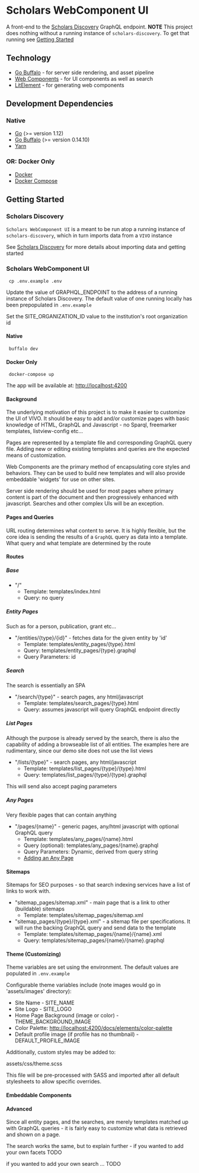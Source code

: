 # Scholars WebComponent UI

A front-end to the [Scholars Discovery](https://github.com/vivo-community/scholars-discovery) GraphQL endpoint.  **NOTE** This project does nothing without a running instance of `scholars-discovery`.  To get that running see [Getting Started](#getting-started)

## Technology
* [Go Buffalo](http://gobuffalo.io) - for server side rendering, and asset pipeline
* [Web Components](https://www.webcomponents.org/specs/) - for UI components as well as search 
* [LitElement](https://lit-element.polymer-project.org/) - for generating web components

## Development Dependencies

### Native
* [Go](https://golang.org/) (>= version 1.12)
* [Go Buffalo](http://gobuffalo.io) (>= version 0.14.10)
* [Yarn](https://yarnpkg.com)

### OR: Docker Only
* [Docker](https://www.docker.com/)
* [Docker Compose](https://docs.docker.com/compose/)

## Getting Started

### Scholars Discovery

`Scholars WebComponent UI` is a meant to be run atop a running instance of `scholars-discovery`, which in turn imports data from a `VIVO` instance

See [Scholars Discovery](https://github.com/vivo-community/scholars-discovery) for more details about importing data and getting started

### Scholars WebComponent UI
     cp .env.example .env

Update the value of GRAPHQL_ENDPOINT to the address of a running instance of Scholars Discovery. The default
value of one running locally has been prepopulated in `.env.example`

Set the SITE_ORGANIZATION_ID value to the institution's root organization id 

#### Native
     buffalo dev

#### Docker Only
     docker-compose up

The app will be available at: [http://localhost:4200](http://localhost:4200)

#### Background

The underlying motivation of this project is to make it easier to customize the UI of VIVO.  It should be easy to add and/or customize pages with basic knowledge of HTML, GraphQL and Javascript - no Sparql, freemarker templates, listview-config etc... 

Pages are represented by a template file and corresponding GraphQL query file. Adding new or editing existing templates and queries are the expected means of customization.

Web Components are the primary method of encapsulating core styles and behaviors. They can be used to build new templates and will also provide embeddable 'widgets' for use on other sites.

Server side rendering should be used for most pages where primary content is part of the document and then progressively enhanced with javascript. Searches and other complex UIs will be an exception.

#### Pages and Queries

URL routing determines what content to serve. It is highly flexible, but the core idea is sending the results of a `GraphQL` query as data into a template.  What query and what template are determined by the route

#### Routes

##### Base

* "/"
    * Template: templates/index.html
    * Query: no query

##### Entity Pages 

Such as for a person, publication, grant etc...

* "/entities/{type}/{id}" - fetches data for the given entity by 'id'
    * Template: templates/entity_pages/{type}.html
    * Query: templates/entity_pages/{type}.graphql
    * Query Parameters: id

##### Search 

The search is essentially an SPA

* "/search/{type}" - search pages, any html/javascript
    * Template: templates/search_pages/{type}.html
    * Query: assumes javascript will query GraphQL endpoint directly

##### List Pages

Although the purpose is already served by the search, there is also the capability of adding a browseable list of all entities.  The examples here are rudimentary, since our demo site does not use the list views

* "/lists/{type}" - search pages, any html/javascript
    * Template: templates/list_pages/{type}/{type}.html
    * Query: templates/list_pages/{type}/{type}.graphql

This will send also accept paging parameters  

##### Any Pages

Very flexible pages that can contain anything

* "/pages/{name}" - generic pages, any/html javascript with optional GraphQL query
    * Template: templates/any_pages/{name}.html
    * Query (optional): templates/any_pages/{name}.graphql
    * Query Parameters: Dynamic, derived from query string
    * [Adding an Any Page](http://localhost:4200/docs/elements/any-page)

#### Sitemaps

Sitemaps for SEO purposes - so that search indexing services have a list of links to 
work with. 

* "sitemap_pages/sitemap.xml" - main page that is a link to other (buildable) sitemaps
    * Template: templates/sitemap_pages/sitemap.xml
* "sitemap_pages/{type}/{type}.xml" - a sitemap file per specifications.  It will run the
  backing GraphQL query and send data to the template
    * Template: templates/sitemap_pages/{name}/{name}.xml
    * Query: templates/sitemap_pages/{name}/{name}.graphql


#### Theme (Customizing)

Theme variables are set using the environment. The default values are populated in `.env.example`

Configurable theme variables include (note images would go in 'assets/images' directory):

* Site Name - SITE_NAME
* Site Logo - SITE_LOGO
* Home Page Background (image or color) - THEME_BACKGROUND_IMAGE
* Color Palette: [http://localhost:4200/docs/elements/color-palette](http://localhost:4200/docs/elements/color-palette)
* Default profile image (if profile has no thumbnail) - DEFAULT_PROFILE_IMAGE


Additionally, custom styles may be added to:

assets/css/theme.scss

This file will be pre-processed with SASS and imported after all default stylesheets to allow specific overrides.

#### Embeddable Components

#### Advanced

Since all entity pages, and the searches, are merely templates matched up with GraphQL queries - it is fairly easy to customize what data is retrieved and shown on a page.

The search works the same, but to explain further - if you wanted to add your own facets TODO

if you wanted to add your own search ... TODO
